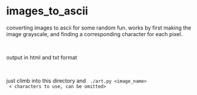 # images_to_ascii

converting images to ascii for some random fun. 
works by first making the image grayscale, and finding a corresponding character for each pixel.

<br/>

output in html and txt format 

<br/>

just climb into this directory and 
<code> ./art.py <image_name> <output file name > < characters to use, can be omitted> </code> 
